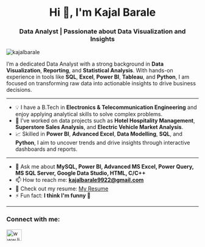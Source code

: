 <h1 align="center">Hi 👋, I'm Kajal Barale</h1>  
<h3 align="center">Data Analyst | Passionate about Data Visualization and Insights</h3>

<p align="left"> <img src="https://komarev.com/ghpvc/?username=kajalbarale&label=Profile%20views&color=0e75b6&style=flat" alt="kajalbarale" /> </p>

I’m a dedicated Data Analyst with a strong background in **Data Visualization**, **Reporting**, and **Statistical Analysis**. With hands-on experience in tools like **SQL**, **Excel**, **Power BI**, **Tableau**, and **Python**, I am focused on transforming raw data into actionable insights to drive business decisions.

---

- 💡 I have a B.Tech in **Electronics & Telecommunication Engineering** and enjoy applying analytical skills to solve complex problems.
- 🌟 I’ve worked on data projects such as **Hotel Hospitality Management**, **Superstore Sales Analysis**, and **Electric Vehicle Market Analysis**.
- 📈 Skilled in **Power BI**, **Advanced Excel**, **Data Modelling**, **SQL**, and **Python**, I aim to uncover trends and drive insights through interactive dashboards and reports.

---

- 💬 Ask me about **MySQL, Power BI, Advanced MS Excel, Power Query, MS SQL Server, Google Data Studio, HTML, C/C++**  
- 📫 How to reach me: **kajalbarale9922@gmail.com**  
- 📄 Check out my resume: [My Resume](https://drive.google.com/file/d/1p5CiKLN5EPCBHNoXViJKHCurE3aZJDAf/view?usp=sharing)
- ⚡ Fun fact: **I think I'm funny 🤔**

---

<h3 align="left">Connect with me:</h3>  
<p align="left">  
<a href="https://www.linkedin.com/in/kajal-barale" target="blank"><img align="center" src="https://raw.githubusercontent.com/rahuldkjain/github-profile-readme-generator/master/src/images/icons/Social/linked-in-alt.svg" alt="www.linkedin.com/in/kajal-barale" height="30" width="40" /></a>  
</p>




